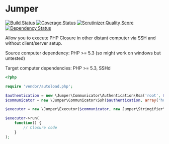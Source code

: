 # Jumper

[![Build Status](https://travis-ci.org/kakawait/Jumper.png?branch=master)](https://travis-ci.org/kakawait/Jumper) [![Coverage Status](https://coveralls.io/repos/kakawait/Jumper/badge.png?branch=master)](https://coveralls.io/r/kakawait/Jumper?branch=master) [![Scrutinizer Quality Score](https://scrutinizer-ci.com/g/kakawait/Jumper/badges/quality-score.png?s=1f25ddb000cb0e432fd247deb4167531b0628389)](https://scrutinizer-ci.com/g/kakawait/Jumper/) [![Dependency Status](https://www.versioneye.com/user/projects/5312482bec13759c230000da/badge.png)](https://www.versioneye.com/user/projects/5312482bec13759c230000da)

Allow you to execute PHP Closure in other distant computer via SSH and without client/server setup.

Source computer dependency: PHP >= 5.3 (so might work on windows but untested)

Target computer dependencies: PHP >= 5.3, SSHd

```php
<?php

require 'vendor/autoload.php';

$authentication = new \Jumper\Communicator\Authentication\Rsa('root', $_SERVER['HOME'] . '/.ssh/id_rsa');
$communicator = new \Jumper\Communicator\Ssh($authentication, array('host' => '127.0.0.1'));

$executor = new \Jumper\Executor($communicator, new Jumper\Stringifier\Native());

$executor->run(
    function() {
        // Closure code
    }
);
```
